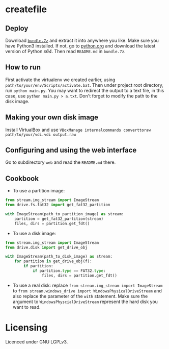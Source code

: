 
createfile
====

Deploy
----
Download [`bundle.7z`](https://www.dropbox.com/s/gxdtzjc49tkzf2i/bundle.7z )
and extract it into anywhere you like.
Make sure you have Python3 installed. If not, go to
[python.org](https://www.python.org/ ) and download the latest version of
Python *x64*.
Then read `README.md` in `bundle.7z`.

How to run
----
First activate the virtualenv we created earlier, using
`path/to/your/env/Scripts/activate.bat`.
Then under project root directory, run `python main.py`. You may want
to redirect the output to a text file, in this case, use
`python main.py > a.txt`.
Don't forget to modify the path to the disk image.

Making your own disk image
----
Install VirtualBox and use
`VBoxManage internalcommands converttoraw path/to/your/vdi.vdi output.raw`

Configuring and using the web interface
----
Go to subdirectory `web` and read the `README.md` there.

Cookbook
----
* To use a partition image:
```python
from stream.img_stream import ImageStream
from drive.fs.fat32 import get_fat32_partition

with ImageStream(path_to_partition_image) as stream:
    partition = get_fat32_partition(stream)
    files, dirs = partition.get_fdt()
```
* To use a disk image:
```python
from stream.img_stream import ImageStream
from drive.disk import get_drive_obj

with ImageStream(path_to_disk_image) as stream:
    for partition in get_drive_obj(f):
        if partition:
            if partition.type == FAT32.type:
                files, dirs = partition.get_fdt()
```

* To use a real disk: replace `from stream.img_stream import ImageStream` to
`from stream.windows_drive import WindowsPhysicalDriveStream` and also replace
the parameter of the `with` statement. Make sure the argument to
`WindowsPhyscialDriveStream` represent the hard disk you want to read.


Licensing
====

Licenced under GNU LGPLv3.


